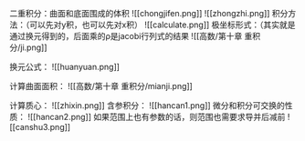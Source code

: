 二重积分：曲面和底面围成的体积
![[chongjifen.png]]
![[zhongzhi.png]]
积分方法：（可以先对y积，也可以先对x积）
![[calculate.png]]
极坐标形式：（其实就是通过换元得到的，后面乘的ρ是jacobi行列式的结果
![[高数/第十章 重积分/ji.png]]

换元公式：
![[huanyuan.png]]


计算曲面面积：
![[高数/第十章 重积分/mianji.png]]

计算质心：
![[zhixin.png]]
含参积分：
![[hancan1.png]]
微分和积分可交换的性质：
![[hancan2.png]]
如果范围上也有参数的话，则范围也需要求导并后减前
![[canshu3.png]]